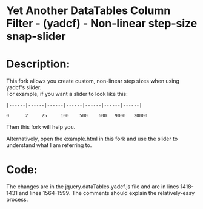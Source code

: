 Yet Another DataTables Column Filter - (yadcf) - Non-linear step-size snap-slider
=====
 
Description:
=====

This fork allows you create custom, non-linear step sizes when using yadcf's slider.  
For example, if you want a slider to look like this:

```
|------|------|------|------|------|------|------|

0      2     25     100    500    600   9000   20000
```

Then this fork will help you.

Alternatively, open the example.html in this fork and use the slider to understand what I am referring to.

Code:
=====
The changes are in the jquery.dataTables.yadcf.js file and are in lines 1418-1431 and lines 1564-1599.  The comments should explain the relatively-easy process.

